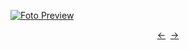 [![Foto Preview](preview/n360.avif)](https://20essentials.github.io/project-000-360)

<div align="center" style="display: flex; justify-content: center;">
  <a  href="https://github.com/20essentials/project-000-359" target="_blank">&#8592;</a>
  &nbsp;&nbsp;
  <a  href="https://github.com/20essentials/project-000-361" target="_blank">&#8594;</a>
</div>
